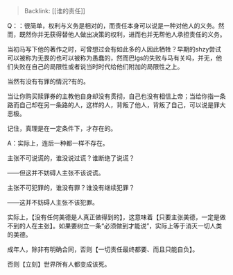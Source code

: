 > Backlink: [[谁的责任]]

Q：：很简单，权利与义务是相对的，而责任本身可以说是一种对他人的义务。然而，既然你并无获得替他人做出决策的权利，进而也并无帮他人承担责任的义务。

当初马写下他的著作之时，可曾想过会有如此多的人因此牺牲？早期的shzy尝试可以被称为无畏的也可以被称为愚蠢的，然而巴lgs的失败与马有关吗，并无，他们失败在自己的局限性或者说当时时代给他们附加的局限性之上。

当然有没有有罪的情況?有的。

当让你购买赎罪券的主教他自身却没有贯彻，自己也没有相信上帝；当给你指一条路而自己却在另一条路的人，这样的人，背叛了他人，背叛了自己，可以说是罪大恶极。

记住，真理是在一定条件下，才存在的。

A：实际上，连后一种都一样不存在。

主张不可说谎的，谁没说过谎？谁断绝了说谎？

——但这并不妨碍人主张不该说谎。

主张不可犯罪的，谁没有罪？谁没有继续犯罪？

——这并不妨碍人主张不该犯罪。

实际上，【没有任何美德是人真正做得到的】，这意味着【只要主张美德，一定是做不到的人在主张】。如果要树立一条“必须做到才能说”，实际上等于消灭一切人类的美德。

成年人，除非有明确合同，否则【一切责任最终都要、而且只能自负】。

否则【立刻】世界所有人都变成该死。
